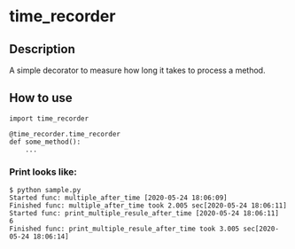 # time_recorder
## Description
A simple decorator to measure how long it takes to process a method.

## How to use
```
import time_recorder

@time_recorder.time_recorder
def some_method():
	...
```

### Print looks like:
```
$ python sample.py
Started func: multiple_after_time [2020-05-24 18:06:09]
Finished func: multiple_after_time took 2.005 sec[2020-05-24 18:06:11]
Started func: print_multiple_resule_after_time [2020-05-24 18:06:11]
6
Finished func: print_multiple_resule_after_time took 3.005 sec[2020-05-24 18:06:14]
```
